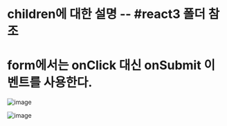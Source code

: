 
# children에 대한 설명 -- #react3 폴더 참조

# form에서는 onClick 대신 onSubmit 이벤트를 사용한다.
![image](https://github.com/sxhyxn/react_basic/assets/129706893/ae40eb8c-b732-4c30-9114-17c218181d5f)

![image](https://github.com/sxhyxn/react_basic/assets/129706893/04fd3554-ee12-40f7-8d27-bb97723cee0d)

